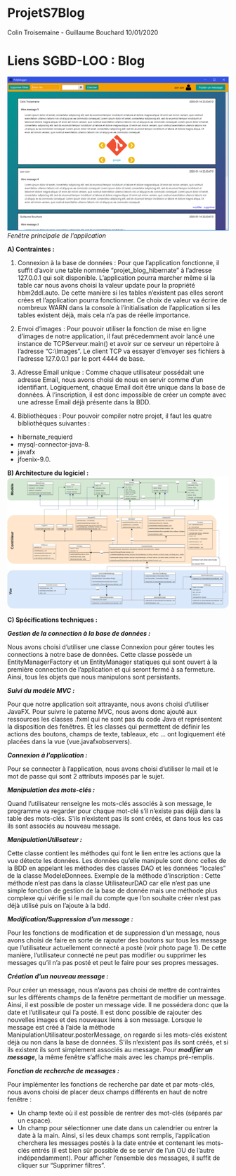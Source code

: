 # ProjetS7Blog

Colin Troisemaine - Guillaume Bouchard
10/01/2020

# Liens SGBD-LOO : Blog
![Screenshot](images_readme/affichage.png)
_Fenêtre principale de l’application_

**A) Contraintes :**
1) Connexion à la base de données :
Pour que l’application fonctionne, il suffit d’avoir une table nommée “projet_blog_hibernate” à l’adresse 127.0.0.1 qui soit disponible. L’application pourra marcher même si la table car nous avons choisi la valeur update pour la propriété hbm2ddl.auto. De cette manière si les tables n’existent pas elles seront crées et l’application pourra fonctionner.
Ce choix de valeur va écrire de nombreux WARN dans la console à l’initialisation de l’application si les tables existent déjà, mais cela n’a pas de réelle importance.

2) Envoi d’images :
Pour pouvoir utiliser la fonction de mise en ligne d’images de notre application, il faut précedemment avoir lancé une instance de TCPServeur.main() et avoir sur ce serveur un répertoire à l’adresse “C:\Images”. Le client TCP va essayer d’envoyer ses fichiers à l’adresse 127.0.0.1 par le port 4444 de base.

3) Adresse Email unique :
Comme chaque utilisateur possédait une adresse Email, nous avons choisi
de nous en servir comme d’un identifiant. Logiquement, chaque Email doit être unique dans
la base de données. À l’inscription, il est donc impossible de créer un compte avec une
adresse Email déjà présente dans la BDD.

4) Bibliothèques :
Pour pouvoir compiler notre projet, il faut les quatre bibliothèques suivantes :

- hibernate_requierd
- mysql-connector-java-8.
- javafx
- jfoenix-9.0.

**B) Architecture du logiciel :**
![Screenshot](images_readme/diagramme_de_classes.jpg)

**C) Spécifications techniques :**

***Gestion de la connection à la base de données :***

Nous avons choisi d’utiliser une classe Connexion pour gérer toutes les connections à notre base de données. Cette classe possède un EntityManagerFactory et un EntityManager statiques qui sont ouvert à la première connection de l’application et qui seront fermé à sa fermeture. Ainsi, tous les objets que nous manipulons sont persistants.


***Suivi du modèle MVC :***

Pour que notre application soit attrayante, nous avons choisi d’utiliser JavaFX. Pour suivre le paterne MVC, nous avons donc ajouté aux ressources les classes .fxml qui ne sont pas du code Java et représentent la disposition des fenêtres. Et les classes qui permettent de définir les actions des boutons, champs de texte, tableaux, etc ... ont logiquement été placées dans la vue (vue.javafxobservers).


***Connexion à l’application :***

Pour se connecter à l’application, nous avons choisi d’utiliser le mail et le mot de passe qui sont 2 attributs imposés par le sujet.


***Manipulation des mots-clés :***

Quand l’utilisateur renseigne les mots-clés associés à son message, le programme va regarder pour chaque mot-clé s’il n’existe pas déjà dans la table des mots-clés. S'ils n’existent pas ils sont créés, et dans tous les cas ils sont associés au nouveau message.


***ManipulationUtilisateur :***

Cette classe contient les méthodes qui font le lien entre les actions que la vue détecte les données. Les données qu’elle manipule sont donc celles de la BDD en appelant les méthodes des classes DAO et les données “locales” de la classe ModeleDonnees. Exemple de la méthode d’inscription : Cette méthode n’est pas dans la classe UtilisateurDAO car elle n’est pas une simple fonction de gestion de la base de donnée mais une méthode plus complexe qui vérifie si le mail du compte que l’on souhaite créer n’est pas déjà utilisé puis on l’ajoute à la bdd.


***Modification/Suppression d’un message :***

Pour les fonctions de modification et de suppression d’un message, nous avons choisi de faire en sorte de rajouter des boutons sur tous les message que l’utilisateur actuellement connecté a posté (voir photo page 1). De cette manière, l’utilisateur connecté ne peut pas modifier ou supprimer les messages qu’il n’a pas posté et peut le faire pour ses propres messages.


***Création d’un nouveau message :***

Pour créer un message, nous n’avons pas choisi de mettre de contraintes sur les différents champs de la fenêtre permettant de modifier un message. Ainsi, il est possible de poster un message vide. Il ne possédera donc que la date et l’utilisateur qui l’a posté. Il est donc possible de rajouter des nouvelles images et des nouveaux liens à son message. Lorsque le message est créé à l’aide la méthode ManipulationUtilisateur.posterMessage, on regarde si les mots-clés existent déjà ou non dans la base de données. S'ils n’existent pas ils sont créés, et si ils existent ils sont simplement associés au message. Pour ***modifier un message***, la même fenêtre s’affiche mais avec les champs pré-remplis.


***Fonction de recherche de messages :***

Pour implémenter les fonctions de recherche par date et par mots-clés, nous avons choisi de placer deux champs différents en haut de notre fenêtre :
- Un champ texte où il est possible de rentrer des mot-clés (séparés par un espace).
- Un champ pour sélectionner une date dans un calendrier ou entrer la date à la main.
Ainsi, si les deux champs sont remplis, l’application cherchera les messages postés à la date entrée et contenant les mots-clés entrés (il est bien sûr possible de se servir de l’un OU de l’autre indépendamment). Pour afficher l’ensemble des messages, il suffit de cliquer sur “Supprimer filtres”.
